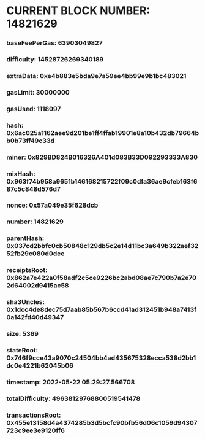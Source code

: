 # CURRENT BLOCK NUMBER: 14821629

### baseFeePerGas: 63903049827
### difficulty: 14528726269340189
### extraData: 0xe4b883e5bda9e7a59ee4bb99e9b1bc483021
### gasLimit: 30000000
### gasUsed: 1118097
### hash: 0x6ac025a1162aee9d201be1ff4ffab19901e8a10b432db79664bb0b73ff49c33d
### miner: 0x829BD824B016326A401d083B33D092293333A830
### mixHash: 0x963f74b958a9651b146168215722f09c0dfa36ae9cfeb163f687c5c848d576d7
### nonce: 0x57a049e35f628dcb
### number: 14821629
### parentHash: 0x037cd2bbfc0cb50848c129db5c2e14d11bc3a649b322aef3252fb29c080d0dee
### receiptsRoot: 0x862a7e422a0f58adf2c5ce9226bc2abd08ae7c790b7a2e702d64002d9415ac58
### sha3Uncles: 0x1dcc4de8dec75d7aab85b567b6ccd41ad312451b948a7413f0a142fd40d49347
### size: 5369
### stateRoot: 0x746f9cce43a9070c24504bb4ad435675328ecca538d2bb1dc0e4221b62045b06
### timestamp: 2022-05-22 05:29:27.566708
### totalDifficulty: 49638129768800519541478
### transactionsRoot: 0x455e13158d4a4374285b3d5bcfc90bfb56d06c1059d94307723c9ee3e9120ff6
